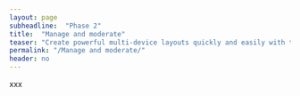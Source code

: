 ```yaml
---
layout: page
subheadline:  "Phase 2"
title:  "Manage and moderate"
teaser: "Create powerful multi-device layouts quickly and easily with the 12-column, nest-able Foundation grid."
permalink: "/Manage and moderate/"
header: no
---
```


xxx
